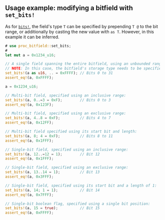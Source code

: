 ## Usage example: modifying a bitfield with `set_bits!`

As for [`bits!`](https://docs.rs/proc-bitfield/latest/proc_bitfield/macro.bits.html), the field's type `T` can be specified by prepending `T @` to the bit range, or additionally by casting the new value with `as T`. However, in this example it can be inferred.

```rust
# use proc_bitfield::set_bits;
#
let mut a = 0x1234_u16;

// A single field spanning the entire bitfield, using an unbounded range:
// NOTE: In this case, the bitfield's storage type needs to be specified by appending `as T`
set_bits!(a as u16, .. = 0xFFFF); // Bits 0 to 31
assert_eq!(a, 0xFFFF);

a = 0x1234_u16;

// Multi-bit field, specified using an inclusive range:
set_bits!(a, 0..=3 = 0xF);        // Bits 0 to 3
assert_eq!(a, 0x123F);

// Multi-bit field, specified using an exclusive range:
set_bits!(a, 4..8 = 0xF);         // Bits 4 to 7
assert_eq!(a, 0x12FF);

// Multi-bit field specified using its start bit and length:
set_bits!(a, 8; 4 = 0xF);         // Bits 8 to 11
assert_eq!(a, 0x1FFF);

// Single-bit field, specified using an inclusive range:
set_bits!(a, 12..=12 = 1);        // Bit 12
assert_eq!(a, 0x1FFF);

// Single-bit field, specified using an exclusive range:
set_bits!(a, 13..14 = 1);         // Bit 13
assert_eq!(a, 0x3FFF);

// Single-bit field, specified using its start bit and a length of 1:
set_bits!(a, 14; 1 = 1);          // Bit 14
assert_eq!(a, 0x7FFF);

// Single-bit boolean flag, specified using a single bit position:
set_bits!(a, 15 = true);          // Bit 15
assert_eq!(a, 0xFFFF);
```
